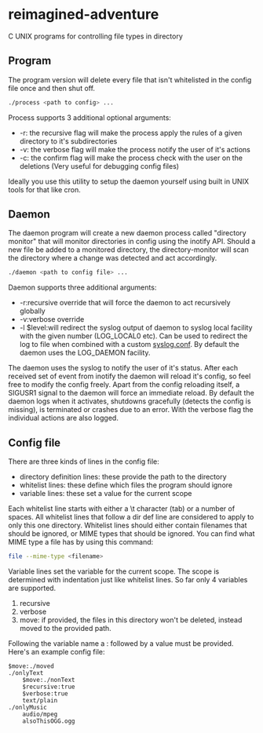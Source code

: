 # reimagined-adventure

C UNIX programs for controlling file types in directory

## Program

The program version will delete every file that isn't whitelisted in the config file once and then shut off.

```Bash
./process <path to config> ...
```

Process supports 3 additional optional arguments:

- -r: the recursive flag will make the process apply the rules of a given directory to it's subdirectories
- -v: the verbose flag will make the process notify the user of it's actions
- -c: the confirm flag will make the process check with the user on the deletions (Very useful for debugging config files)

Ideally you use this utility to setup the daemon yourself using built in UNIX tools for that like cron.

## Daemon

The daemon program will create a new daemon process called "directory monitor" that will monitor directories in config using the inotify API.
Should a new file be added to a monitored directory, the directory-monitor will scan the directory where a change was detected and act accordingly.

```Bash
./daemon <path to config file> ...
```

Daemon supports three additional arguments:

- -r:recursive override that will force the daemon to act recursively globally
- -v:verbose override
- -l $level:will redirect the syslog output of daemon to syslog local facility with the given number (LOG_LOCAL0 etc).
    Can be used to redirect the log to file when combined with a custom [syslog.conf](https://linux.die.net/man/5/syslog.conf).
    By default the daemon uses the LOG_DAEMON facility.

The daemon uses the syslog to notify the user of it's status.
After each received set of event from inotify the daemon will reload it's config, so feel free to modify the config freely.
Apart from the config reloading itself, a SIGUSR1 signal to the daemon will force an immediate reload.
By default the daemon logs when it activates, shutdowns gracefully (detects the config is missing), is terminated or crashes due to an error.
With the verbose flag the individual actions are also logged.

## Config file

There are three kinds of lines in the config file:

- directory definition lines: these provide the path to the directory
- whitelist lines: these define which files the program should ignore
- variable lines: these set a value for the current scope

Each whitelist line starts with either a \t character (tab) or a number of spaces.
All whitelist lines that follow a dir def line are considered to apply to only this one directory.
Whitelist lines should either contain filenames that should be ignored, or MIME types that should be ignored.
You can find what MIME type a file has by using this command:

```Bash
file --mime-type <filename>
```

Variable lines set the variable for the current scope.
The scope is determined with indentation just like whitelist lines.
So far only 4 variables are supported.

1. recursive
2. verbose
3. move: if provided, the files in this directory won't be deleted, instead moved to the provided path.

Following the variable name a : followed by a value must be provided.
Here's an example config file:

```config
$move:./moved
./onlyText
    $move:./nonText
    $recursive:true
    $verbose:true
    text/plain
./onlyMusic
    audio/mpeg
    alsoThisOGG.ogg
```
